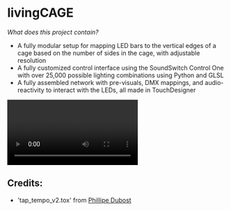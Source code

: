 # livingCAGE

*What does this project contain?*
- A fully modular setup for mapping LED bars to the vertical edges of a cage based on the number of sides in the cage, with adjustable resolution
- A fully customized control interface using the SoundSwitch Control One with over 25,000 possible lighting combinations using Python and GLSL
- A fully assembled network with pre-visuals, DMX mappings, and audio-reactivity to interact with the LEDs, all made in TouchDesigner

![](./demo/LC_demo.mp4)

## Credits:
- 'tap_tempo_v2.tox' from [Phillipe Dubost](https://philippedubost.com/)
